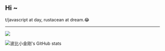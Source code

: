 <h2>Hi ~</h2>

t/javascript at day, rustacean at dream.😂

---

<img src='https://visitor-badge.glitch.me/badge?page_id=cbbfcd.cbbfcd'/>

![波比小金刚's GitHub stats](https://github-readme-stats.vercel.app/api?username=cbbfcd&count_private=trueshow_icons=true&theme=dracula)

<!--
**cbbfcd/cbbfcd** is a ✨ _special_ ✨ repository because its `README.md` (this file) appears on your GitHub profile.

Here are some ideas to get you started:

- 🔭 I’m currently working on ...
- 🌱 I’m currently learning ...
- 👯 I’m looking to collaborate on ...
- 🤔 I’m looking for help with ...
- 💬 Ask me about ...
- 📫 How to reach me: ...
- 😄 Pronouns: ...
- ⚡ Fun fact: ...
-->
